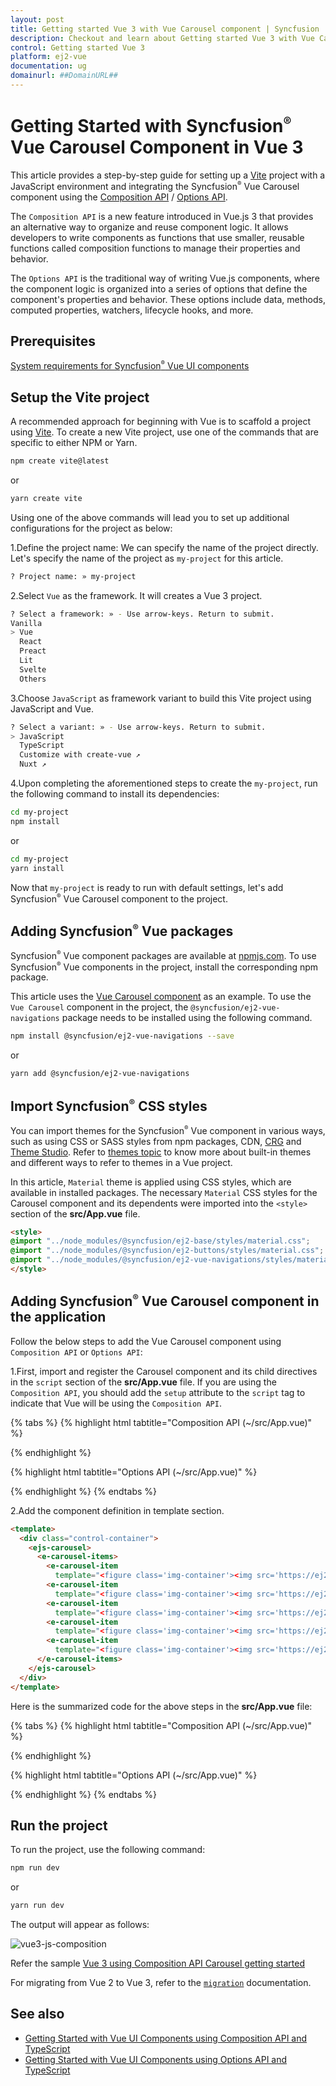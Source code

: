 ```yaml
---
layout: post
title: Getting started Vue 3 with Vue Carousel component | Syncfusion
description: Checkout and learn about Getting started Vue 3 with Vue Carousel component of Syncfusion Essential JS 2 and more details.
control: Getting started Vue 3
platform: ej2-vue
documentation: ug
domainurl: ##DomainURL##
---
```


# Getting Started with Syncfusion<sup style="font-size:70%">&reg;</sup> Vue Carousel Component in Vue 3

This article provides a step-by-step guide for setting up a [Vite](https://vitejs.dev/) project with a JavaScript environment and integrating the Syncfusion<sup style="font-size:70%">&reg;</sup> Vue Carousel component using the [Composition API](https://vuejs.org/guide/introduction.html#composition-api) / [Options API](https://vuejs.org/guide/introduction.html#options-api).

The `Composition API` is a new feature introduced in Vue.js 3 that provides an alternative way to organize and reuse component logic. It allows developers to write components as functions that use smaller, reusable functions called composition functions to manage their properties and behavior.

The `Options API` is the traditional way of writing Vue.js components, where the component logic is organized into a series of options that define the component's properties and behavior. These options include data, methods, computed properties, watchers, lifecycle hooks, and more.

## Prerequisites

[System requirements for Syncfusion<sup style="font-size:70%">&reg;</sup> Vue UI components](../system-requirements)

## Setup the Vite project

A recommended approach for beginning with Vue is to scaffold a project using [Vite](https://vitejs.dev/). To create a new Vite project, use one of the commands that are specific to either NPM or Yarn.

```bash
npm create vite@latest
```

or

```bash
yarn create vite
```

Using one of the above commands will lead you to set up additional configurations for the project as below:

1.Define the project name: We can specify the name of the project directly. Let's specify the name of the project as `my-project` for this article.

```bash
? Project name: » my-project
```

2.Select `Vue` as the framework. It will creates a Vue 3 project.

```bash
? Select a framework: » - Use arrow-keys. Return to submit.
Vanilla
> Vue
  React
  Preact
  Lit
  Svelte
  Others
```

3.Choose `JavaScript` as framework variant to build this Vite project using JavaScript and Vue.

```bash
? Select a variant: » - Use arrow-keys. Return to submit.
> JavaScript
  TypeScript
  Customize with create-vue ↗
  Nuxt ↗
```

4.Upon completing the aforementioned steps to create the `my-project`, run the following command to install its dependencies:

```bash
cd my-project
npm install
```

or

```bash
cd my-project
yarn install
```

Now that `my-project` is ready to run with default settings, let's add Syncfusion<sup style="font-size:70%">&reg;</sup> Vue Carousel component to the project.

## Adding Syncfusion<sup style="font-size:70%">&reg;</sup> Vue packages

Syncfusion<sup style="font-size:70%">&reg;</sup> Vue component packages are available at [npmjs.com](https://www.npmjs.com/search?q=ej2-vue). To use Syncfusion<sup style="font-size:70%">&reg;</sup> Vue components in the project, install the corresponding npm package.

This article uses the [Vue Carousel component](https://www.syncfusion.com/vue-components/vue-carousel) as an example. To use the `Vue Carousel` component in the project, the `@syncfusion/ej2-vue-navigations` package needs to be installed using the following command.

```bash
npm install @syncfusion/ej2-vue-navigations --save
```

or

```bash
yarn add @syncfusion/ej2-vue-navigations
```

## Import Syncfusion<sup style="font-size:70%">&reg;</sup> CSS styles

You can import themes for the Syncfusion<sup style="font-size:70%">&reg;</sup> Vue component in various ways, such as using CSS or SASS styles from npm packages, CDN, [CRG](https://ej2.syncfusion.com/javascript/documentation/common/custom-resource-generator/) and [Theme Studio](https://ej2.syncfusion.com/vue/documentation/appearance/theme-studio/). Refer to [themes topic](https://ej2.syncfusion.com/vue/documentation/appearance/theme/) to know more about built-in themes and different ways to refer to themes in a Vue project.

In this article, `Material` theme is applied using CSS styles, which are available in installed packages. The necessary `Material` CSS styles for the Carousel component and its dependents were imported into the `<style>` section of the **src/App.vue** file.

```html
<style>
@import "../node_modules/@syncfusion/ej2-base/styles/material.css";
@import "../node_modules/@syncfusion/ej2-buttons/styles/material.css";
@import "../node_modules/@syncfusion/ej2-vue-navigations/styles/material.css";
</style>
```

## Adding Syncfusion<sup style="font-size:70%">&reg;</sup> Vue Carousel component in the application

Follow the below steps to add the Vue Carousel component using `Composition API` or `Options API`:

1.First, import and register the Carousel component and its child directives in the `script` section of the **src/App.vue** file. If you are using the `Composition API`, you should add the `setup` attribute to the `script` tag to indicate that Vue will be using the `Composition API`.

{% tabs %}
{% highlight html tabtitle="Composition API (~/src/App.vue)" %}
<script setup>
import {
  CarouselComponent as EjsCarousel, CarouselItemsDirective as ECarouselItems, CarouselItemDirective as ECarouselItem
} from '@syncfusion/ej2-vue-navigations';
</script>
{% endhighlight %}

{% highlight html tabtitle="Options API (~/src/App.vue)" %}
<script>
import {
  CarouselComponent,
  CarouselItemDirective,
  CarouselItemsDirective
} from "@syncfusion/ej2-vue-navigations";
</script>
{% endhighlight %}
{% endtabs %}
   
2.Add the component definition in template section.

```html
<template>
  <div class="control-container">
    <ejs-carousel>
      <e-carousel-items>
        <e-carousel-item
          template="<figure class='img-container'><img src='https://ej2.syncfusion.com/products/images/carousel/cardinal.png' alt='cardinal' style='height:100%;width:100%;' /><figcaption class='img-caption'>Cardinal</figcaption></figure"></e-carousel-item>
        <e-carousel-item
          template="<figure class='img-container'><img src='https://ej2.syncfusion.com/products/images/carousel/hunei.png' alt='kingfisher' style='height:100%;width:100%;' /><figcaption class='img-caption'>Kingfisher</figcaption></figure>"></e-carousel-item>
        <e-carousel-item
          template="<figure class='img-container'><img src='https://ej2.syncfusion.com/products/images/carousel/costa-rica.png' alt='keel-billed-toucan' style='height:100%;width:100%;' /><figcaption class='img-caption'>Keel-billed-toucan</figcaption></figure>"></e-carousel-item>
        <e-carousel-item
          template="<figure class='img-container'><img src='https://ej2.syncfusion.com/products/images/carousel/kaohsiung.png' alt='yellow-warbler' style='height:100%;width:100%;' /><figcaption class='img-caption'>Yellow-warbler</figcaption></figure>"></e-carousel-item>
        <e-carousel-item
          template="<figure class='img-container'><img src='https://ej2.syncfusion.com/products/images/carousel/bee-eater.png' alt='bee-eater' style='height:100%;width:100%;' /><figcaption class='img-caption'>Bee-eater</figcaption></figure>"></e-carousel-item>
      </e-carousel-items>
    </ejs-carousel>
  </div>
</template>
```

Here is the summarized code for the above steps in the **src/App.vue** file:

{% tabs %}
{% highlight html tabtitle="Composition API (~/src/App.vue)" %}
<template>
  <div class="control-container">
    <ejs-carousel>
      <e-carousel-items>
        <e-carousel-item
          template="<figure class='img-container'><img src='https://ej2.syncfusion.com/products/images/carousel/cardinal.png' alt='cardinal' style='height:100%;width:100%;' /><figcaption class='img-caption'>Cardinal</figcaption></figure"></e-carousel-item>
        <e-carousel-item
          template="<figure class='img-container'><img src='https://ej2.syncfusion.com/products/images/carousel/hunei.png' alt='kingfisher' style='height:100%;width:100%;' /><figcaption class='img-caption'>Kingfisher</figcaption></figure>"></e-carousel-item>
        <e-carousel-item
          template="<figure class='img-container'><img src='https://ej2.syncfusion.com/products/images/carousel/costa-rica.png' alt='keel-billed-toucan' style='height:100%;width:100%;' /><figcaption class='img-caption'>Keel-billed-toucan</figcaption></figure>"></e-carousel-item>
        <e-carousel-item
          template="<figure class='img-container'><img src='https://ej2.syncfusion.com/products/images/carousel/kaohsiung.png' alt='yellow-warbler' style='height:100%;width:100%;' /><figcaption class='img-caption'>Yellow-warbler</figcaption></figure>"></e-carousel-item>
        <e-carousel-item
          template="<figure class='img-container'><img src='https://ej2.syncfusion.com/products/images/carousel/bee-eater.png' alt='bee-eater' style='height:100%;width:100%;' /><figcaption class='img-caption'>Bee-eater</figcaption></figure>"></e-carousel-item>
      </e-carousel-items>
    </ejs-carousel>
  </div>
</template>

<script setup>
import {
  CarouselComponent as EjsCarousel, CarouselItemsDirective as ECarouselItems, CarouselItemDirective as ECarouselItem
} from '@syncfusion/ej2-vue-navigations';
</script>

<style>
@import "../node_modules/@syncfusion/ej2-base/styles/material.css";
@import "../node_modules/@syncfusion/ej2-buttons/styles/material.css";
@import "../node_modules/@syncfusion/ej2-vue-navigations/styles/material.css";

.control-container {
  height: 360px;
  margin: 0 auto;
  width: 600px;
}

.img-container {
  height: 100%;
  margin: 0;
}

.img-caption {
  color: #fff;
  font-size: 1rem;
  position: absolute;
  bottom: 3rem;
  width: 100%;
  text-align: center;
}
</style>
{% endhighlight %}

{% highlight html tabtitle="Options API (~/src/App.vue)" %}
<template>
  <div class="control-container">
    <ejs-carousel>
      <e-carousel-items>
        <e-carousel-item
          template="<figure class='img-container'><img src='https://ej2.syncfusion.com/products/images/carousel/cardinal.png' alt='cardinal' style='height:100%;width:100%;' /><figcaption class='img-caption'>Cardinal</figcaption></figure"></e-carousel-item>
        <e-carousel-item
          template="<figure class='img-container'><img src='https://ej2.syncfusion.com/products/images/carousel/hunei.png' alt='kingfisher' style='height:100%;width:100%;' /><figcaption class='img-caption'>Kingfisher</figcaption></figure>"></e-carousel-item>
        <e-carousel-item
          template="<figure class='img-container'><img src='https://ej2.syncfusion.com/products/images/carousel/costa-rica.png' alt='keel-billed-toucan' style='height:100%;width:100%;' /><figcaption class='img-caption'>Keel-billed-toucan</figcaption></figure>"></e-carousel-item>
        <e-carousel-item
          template="<figure class='img-container'><img src='https://ej2.syncfusion.com/products/images/carousel/kaohsiung.png' alt='yellow-warbler' style='height:100%;width:100%;' /><figcaption class='img-caption'>Yellow-warbler</figcaption></figure>"></e-carousel-item>
        <e-carousel-item
          template="<figure class='img-container'><img src='https://ej2.syncfusion.com/products/images/carousel/bee-eater.png' alt='bee-eater' style='height:100%;width:100%;' /><figcaption class='img-caption'>Bee-eater</figcaption></figure>"></e-carousel-item>
      </e-carousel-items>
    </ejs-carousel>
  </div>
</template>

<script>
import {
  CarouselComponent,
  CarouselItemDirective,
  CarouselItemsDirective
} from "@syncfusion/ej2-vue-navigations";

export default {
  name: "App",
  components: {
    "ejs-carousel": CarouselComponent,
    "e-carousel-items": CarouselItemsDirective,
    "e-carousel-item": CarouselItemDirective
  }}
</script>

<style>
@import "../node_modules/@syncfusion/ej2-base/styles/material.css";
@import "../node_modules/@syncfusion/ej2-buttons/styles/material.css";
@import "../node_modules/@syncfusion/ej2-vue-navigations/styles/material.css";

.control-container {
  height: 360px;
  margin: 0 auto;
  width: 600px;
}

.img-container {
  height: 100%;
  margin: 0;
}

.img-caption {
  color: #fff;
  font-size: 1rem;
  position: absolute;
  bottom: 3rem;
  width: 100%;
  text-align: center;
}
</style>
{% endhighlight %}
{% endtabs %}
## Run the project

To run the project, use the following command:

```bash
npm run dev
```

or

```bash
yarn run dev
```

The output will appear as follows:

![vue3-js-composition](./images/vue3-composition-carousel.png)

Refer the sample [Vue 3 using Composition API Carousel getting started](https://github.com/SyncfusionExamples/vue3-schedule-getting-started)

For migrating from Vue 2 to Vue 3, refer to the [`migration`](https://ej2.syncfusion.com/vue/documentation/getting-started/vue3-tutorial/#migration-from-vue-2-to-vue-3) documentation.

## See also

* [Getting Started with Vue UI Components using Composition API and TypeScript](https://ej2.syncfusion.com/vue/documentation/getting-started/vue-3-ts-composition)
* [Getting Started with Vue UI Components using Options API and TypeScript](https://ej2.syncfusion.com/vue/documentation/getting-started/vue-3-ts-options)